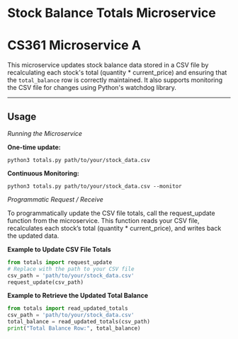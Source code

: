 # Stock Balance Totals Microservice
# CS361 Microservice A

This microservice updates stock balance data stored in a CSV file by recalculating each stock's total (quantity * current_price) and ensuring that the `total_balance` row is correctly maintained. It also supports monitoring the CSV file for changes using Python's watchdog library.

---


## Usage

*Running the Microservice*

**One-time update:**

```python3 totals.py path/to/your/stock_data.csv```

**Continuous Monitoring:**

```python3 totals.py path/to/your/stock_data.csv --monitor```


*Programmatic Request / Receive*

To programmatically update the CSV file totals, call the request_update function from the microservice. This function reads your CSV file, recalculates each stock’s total (quantity * current_price), and writes back the updated data.

**Example to Update CSV File Totals**

```python
from totals import request_update
# Replace with the path to your CSV file
csv_path = 'path/to/your/stock_data.csv'
request_update(csv_path)
```

**Example to Retrieve the Updated Total Balance**

```python
from totals import read_updated_totals
csv_path = 'path/to/your/stock_data.csv'
total_balance = read_updated_totals(csv_path)
print("Total Balance Row:", total_balance)
```
